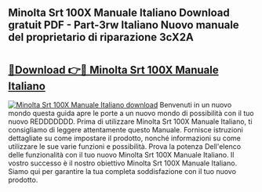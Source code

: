 ## Minolta Srt 100X Manuale Italiano Download gratuit PDF - Part-3rw Italiano Nuovo manuale del proprietario di riparazione 3cX2A

# <h2><a href="http://dfa4ohv.blite.top/?on=Minolta+Srt+100X+Manuale+Italiano">🔗Download 👉🔴 Minolta Srt 100X Manuale Italiano</a></h2>

[![Minolta Srt 100X Manuale Italiano download](https://i.imgur.com/lujVjoI.png)](http://dfa4ohv.blite.top/?on=Minolta+Srt+100X+Manuale+Italiano)
Benvenuti in un nuovo mondo questa guida apre le porte a un nuovo mondo di possibilità con il tuo nuovo REDDDDDDD. Prima di utilizzare Minolta Srt 100X Manuale Italiano, ti consigliamo di leggere attentamente questo Manuale. Fornisce istruzioni dettagliate su come impostare il prodotto, nonché informazioni su come utilizzare le sue varie funzioni e possibilità. Prova la potenza Dell'elenco delle funzionalità con il tuo nuovo Minolta Srt 100X Manuale Italiano. Il vostro successo è il nostro obiettivo Minolta Srt 100X Manuale Italiano. Siamo qui per garantire la tua completa soddisfazione con il tuo nuovo prodotto.
